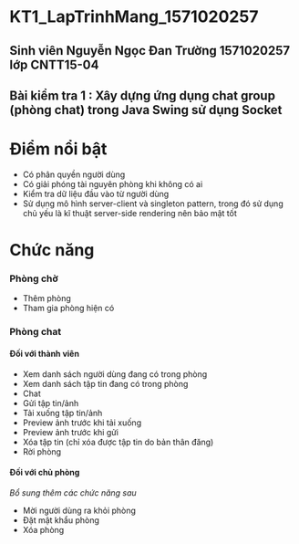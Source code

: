 # KT1_LapTrinhMang_1571020257
## Sinh viên Nguyễn Ngọc Đan Trường  1571020257 lớp CNTT15-04

## Bài kiểm tra 1 : Xây dựng ứng dụng chat group (phòng chat) trong Java Swing sử dụng Socket

# Điểm nổi bật

* Có phân quyền người dùng
* Có giải phóng tài nguyên phòng khi không có ai
* Kiểm tra dữ liệu đầu vào từ người dùng
* Sử dụng mô hình server-client và singleton pattern, trong đó sử dụng chủ yếu là kĩ thuật server-side rendering nên bảo mật tốt

# Chức năng 

### Phòng chờ
* Thêm phòng
* Tham gia phòng hiện có

### Phòng chat
#### Đối với thành viên
* Xem danh sách người dùng đang có trong phòng
* Xem danh sách tập tin đang có trong phòng
* Chat
* Gửi tập tin/ảnh
* Tải xuống tập tin/ảnh
* Preview ảnh trước khi tải xuống
* Preview ảnh trước khi gửi
* Xóa tập tin (chỉ xóa được tập tin do bản thân đăng)
* Rời phòng
#### Đối với chủ phòng
*Bổ sung thêm các chức năng sau*
* Mời người dùng ra khỏi phòng
* Đặt mật khẩu phòng
* Xóa phòng
